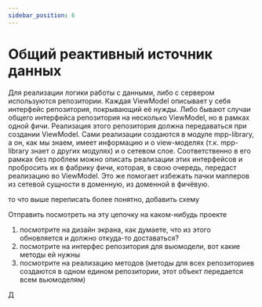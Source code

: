 ```yaml
---
sidebar_position: 6
---
```


# Общий реактивный источник данных

Для реализации логики работы с данными, либо с сервером используются репозитории. Каждая ViewModel описывает у себя интерфейс репозитория, покрывающий её нужды. Либо бывают случаи общего интерфейса репозитория на несколько ViewModel, но в рамках одной фичи. Реализация этого репозитория должна передаваться при создании ViewModel. Сами реализации создаются в модуле mpp-library, а он, как мы знаем, имеет информацию и о view-моделях (т.к. mpp-library знает о других модулях) и о сетевом слое. Соответственно в его рамках без проблем можно описать реализации этих интерфейсов и пробросить их в фабрику фичи, которая, в свою очередь, передаст реализацию во ViewModel. Это же помогает избежать пачки мапперов из сетевой сущности в доменную, из доменной в фичёвую.

то что выше переписать более понятно, добавить схему

Отправить посмотреть на эту цепочку на каком-нибудь проекте
1. посмотрите на дизайн экрана, как думаете, что из этого обновляется и должно откуда-то доставаться? 
1. посмотрите на интерфес репозитория для вьюмодели, вот какие методы ей нужны 
1. посмотрите на реализацию методов (методы для всех репозиториев создаются в одном едином репозитории, этот объект передается всем вьюмоделям)

Д
